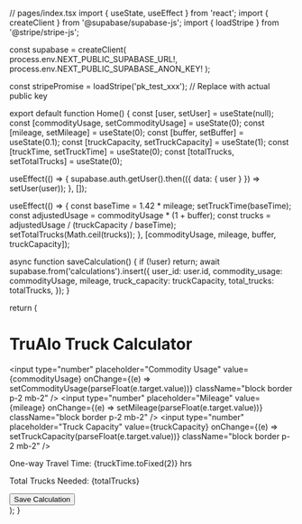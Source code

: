 // pages/index.tsx
import { useState, useEffect } from 'react';
import { createClient } from '@supabase/supabase-js';
import { loadStripe } from '@stripe/stripe-js';

const supabase = createClient(
  process.env.NEXT_PUBLIC_SUPABASE_URL!,
  process.env.NEXT_PUBLIC_SUPABASE_ANON_KEY!
);

const stripePromise = loadStripe('pk_test_xxx'); // Replace with actual public key

export default function Home() {
  const [user, setUser] = useState<any>(null);
  const [commodityUsage, setCommodityUsage] = useState(0);
  const [mileage, setMileage] = useState(0);
  const [buffer, setBuffer] = useState(0.1);
  const [truckCapacity, setTruckCapacity] = useState(1);
  const [truckTime, setTruckTime] = useState(0);
  const [totalTrucks, setTotalTrucks] = useState(0);

  useEffect(() => {
    supabase.auth.getUser().then(({ data: { user } }) => setUser(user));
  }, []);

  useEffect(() => {
    const baseTime = 1.42 * mileage;
    setTruckTime(baseTime);
    const adjustedUsage = commodityUsage * (1 + buffer);
    const trucks = adjustedUsage / (truckCapacity / baseTime);
    setTotalTrucks(Math.ceil(trucks));
  }, [commodityUsage, mileage, buffer, truckCapacity]);

  async function saveCalculation() {
    if (!user) return;
    await supabase.from('calculations').insert({
      user_id: user.id,
      commodity_usage: commodityUsage,
      mileage,
      truck_capacity: truckCapacity,
      total_trucks: totalTrucks,
    });
  }

  return (
    <main className="p-4">
      <h1 className="text-2xl font-bold mb-4">TruAlo Truck Calculator</h1>
      <input
        type="number"
        placeholder="Commodity Usage"
        value={commodityUsage}
        onChange={(e) => setCommodityUsage(parseFloat(e.target.value))}
        className="block border p-2 mb-2"
      />
      <input
        type="number"
        placeholder="Mileage"
        value={mileage}
        onChange={(e) => setMileage(parseFloat(e.target.value))}
        className="block border p-2 mb-2"
      />
      <input
        type="number"
        placeholder="Truck Capacity"
        value={truckCapacity}
        onChange={(e) => setTruckCapacity(parseFloat(e.target.value))}
        className="block border p-2 mb-2"
      />
      <p className="mb-2">One-way Travel Time: {truckTime.toFixed(2)} hrs</p>
      <p className="font-bold">Total Trucks Needed: {totalTrucks}</p>
      <button
        className="bg-blue-500 text-white px-4 py-2 mt-4"
        onClick={saveCalculation}
      >
        Save Calculation
      </button>
    </main>
  );
}